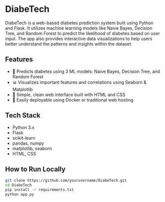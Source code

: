 # DiabeTech
DiabeTech is a web-based diabetes prediction system built using Python and Flask. It utilizes machine learning models like Naive Bayes, Decision Tree, and Random Forest to predict the likelihood of diabetes based on user input. The app also provides interactive data visualizations to help users better understand the patterns and insights within the dataset.

## Features

- 🧠 Predicts diabetes using 3 ML models: Naive Bayes, Decision Tree, and Random Forest
- 📊 Visualizes important features and correlations using Seaborn & Matplotlib
- 🧾 Simple, clean web interface built with HTML and CSS
- 📁 Easily deployable using Docker or traditional web hosting

## Tech Stack

- Python 3.x
- Flask
- scikit-learn
- pandas, numpy
- matplotlib, seaborn
- HTML, CSS

## How to Run Locally

```bash
git clone https://github.com/yourusername/DiabeTech.git
cd DiabeTech
pip install -r requirements.txt
python app.py
